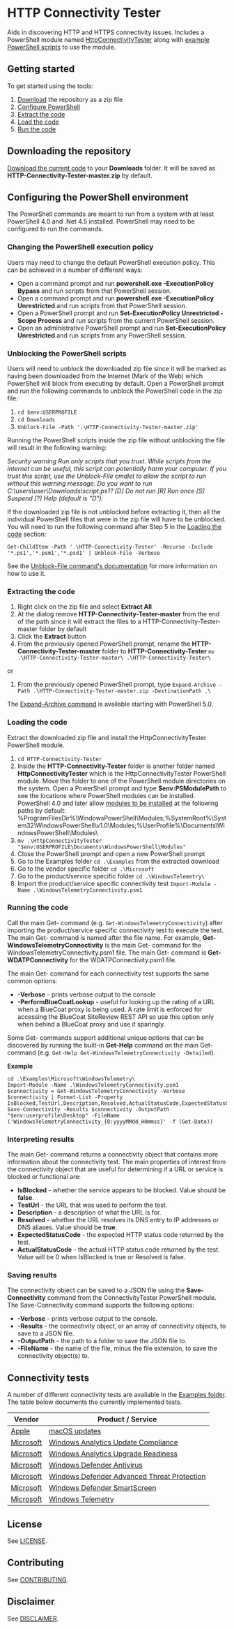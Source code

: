 # HTTP Connectivity Tester
Aids in discovering HTTP and HTTPS connectivity issues. Includes a PowerShell module named [HttpConnectivityTester](./HttpConnectivityTester/) along with [example PowerShell scripts](./Examples/) to use the module.

## Getting started

To get started using the tools:

1. [Download](#downloading-the-repository) the repository as a zip file 
1. [Configure PowerShell](#configuring-the-powershell-environment) 
1. [Extract the code](#extracting-the-code)
1. [Load the code](#loading-the-code) 
1. [Run the code](#running-the-code) 

## Downloading the repository

[Download the current code](https://github.com/nsacyber/HTTP-Connectivity-Tester/archive/master.zip) to your **Downloads** folder. It will be saved as **HTTP-Connectivity-Tester-master.zip** by default.

## Configuring the PowerShell environment
The PowerShell commands are meant to run from a system with at least PowerShell 4.0 and .Net 4.5 installed. PowerShell may need to be configured to run the commands.

### Changing the PowerShell execution policy

Users may need to change the default PowerShell execution policy. This can be achieved in a number of different ways:

* Open a command prompt and run **powershell.exe -ExecutionPolicy Bypass** and run scripts from that PowerShell session. 
* Open a command prompt and run **powershell.exe -ExecutionPolicy Unrestricted** and run scripts from that PowerShell session. 
* Open a PowerShell prompt and run **Set-ExecutionPolicy Unrestricted -Scope Process** and run scripts from the current PowerShell session. 
* Open an administrative PowerShell prompt and run **Set-ExecutionPolicy Unrestricted** and run scripts from any PowerShell session. 

### Unblocking the PowerShell scripts
Users will need to unblock the downloaded zip file since it will be marked as having been downloaded from the Internet (Mark of the Web) which PowerShell will block from executing by default. Open a PowerShell prompt and run the following commands to unblock the PowerShell code in the zip file:

1. `cd $env:USERPROFILE` 
1. `cd Downloads` 
1. `Unblock-File -Path '.\HTTP-Connectivity-Tester-master.zip'`

Running the PowerShell scripts inside the zip file without unblocking the file will result in the following warning:

*Security warning*
*Run only scripts that you trust. While scripts from the internet can be useful, this script can potentially harm your computer. If you trust this script, use the Unblock-File cmdlet to allow the script to run without this warning message. Do you want to run C:\users\user\Downloads\script.ps1?*
*[D] Do not run [R] Run once [S] Suspend [?] Help (default is "D"):*


If the downloaded zip file is not unblocked before extracting it, then all the individual PowerShell files that were in the zip file will have to be unblocked. You will need to run the following command after Step 5 in the [Loading the code](#loading-the-code) section:

```
Get-ChildItem -Path '.\HTTP-Connectivity-Tester' -Recurse -Include '*.ps1','*.psm1','*.psd1' | Unblock-File -Verbose
```

See the [Unblock-File command's documentation](https://docs.microsoft.com/en-us/powershell/module/Microsoft.PowerShell.Utility/Unblock-File?view=powershell-5.1) for more information on how to use it.

### Extracting the code
1. Right click on the zip file and select **Extract All**
1. At the dialog remove **HTTP-Connectivity-Tester-master** from the end of the path since it will extract the files to a HTTP-Connectivity-Tester-master folder by default
1. Click the **Extract** button
1. From the previously opened PowerShell prompt, rename the **HTTP-Connectivity-Tester-master** folder to **HTTP-Connectivity-Tester** `mv .\HTTP-Connectivity-Tester-master\ .\HTTP-Connectivity-Tester\`

or

1. From the previously opened PowerShell prompt, type `Expand-Archive -Path .\HTTP-Connectivity-Tester-master.zip -DestinationPath .\`

The [Expand-Archive command](https://docs.microsoft.com/en-us/powershell/module/microsoft.powershell.archive/expand-archive) is available starting with PowerShell 5.0.

### Loading the code
Extract the downloaded zip file and install the HttpConnectivityTester PowerShell module.


1. `cd HTTP-Connectivity-Tester`
1. Inside the **HTTP-Connectivity-Tester** folder is another folder named **HttpConnectivityTester** which is the HttpConnectivityTester PowerShell module. Move this folder to one of the PowerShell module directories on the system. Open a PowerShell prompt and type **$env:PSModulePath** to see the locations where PowerShell modules can be installed. PowerShell 4.0 and later allow [modules to be installed](https://msdn.microsoft.com/en-us/library/dd878350(v=vs.85).aspx#Where%20to%20Install%20Modules) at the following paths by default: %ProgramFilesDir%\WindowsPowerShell\Modules\;%SystemRoot%\System32\WindowsPowerShell\v1.0\Modules\;%UserProfile%\Documents\WindowsPowerShell\Modules\
1. `mv .\HttpConnectivityTester "$env:USERPROFILE\Documents\WindowsPowerShell\Modules"`
1. Close the PowerShell prompt and open a new PowerShell prompt
1. Go to the Examples folder `cd .\Examples` from the extracted download
1. Go to the vendor specific folder `cd .\Microsoft`
1. Go to the product/service specific folder `cd .\WindowsTelemetry\`
1. Import the product/service specific connectivity test `Import-Module -Name .\WindowsTelemetryConnectivity.psm1`

### Running the code
Call the main Get- command (e.g. `Get-WindowsTelemetryConnectivity`) after importing the product/service specific connectivity test to execute the test. The main Get- command is named after the file name. For example, **Get-WindowsTelemetryConnectivity** is the main Get- command for the WindowsTelemetryConnectivity.psm1 file. The main Get- command is **Get-WDATPConnectivity** for the WDATPConnectivity.psm1 file.


The main Get- command for each connectivity test supports the same common options:
* **-Verbose** - prints verbose output to the console
* **-PerformBlueCoatLookup** - useful for looking up the rating of a URL when a BlueCoat proxy is being used. A rate limit is enforced for accessing the BlueCoat SiteReview REST API so use this option only when behind a BlueCoat proxy and use it sparingly.

Some Get- commands support additional unique options that can be discovered by running the built-in **Get-Help** command on the main Get- command (e.g. `Get-Help Get-WindowsTelemetryConnectivity -Detailed`).


**Example**

```
cd .\Examples\Microsoft\WindowsTelemetry\
Import-Module -Name .\WindowsTelemetryConnectivity.psm1
$connectivity = Get-WindowsTelemetryConnectivity -Verbose
$connectivity | Format-List -Property IsBlocked,TestUrl,Description,Resolved,ActualStatusCode,ExpectedStatusCode
Save-Connectivity -Results $connectivity -OutputPath "$env:userprofile\Desktop" -FileName ('WindowsTelemetryConnectivity_{0:yyyyMMdd_HHmmss}' -f (Get-Date))
```

### Interpreting results
The main Get- command returns a connectivity object that contains more information about the connectivity test. The main properties of interest from the connectivity object that are useful for determining if a URL or service is blocked or functional are: 
* **IsBlocked** - whether the service appears to be blocked. Value should be **false**.
* **TestUrl** - the URL that was used to perform the test. 
* **Description** - a description of what the URL is for.
* **Resolved** - whether the URL resolves its DNS entry to IP addresses or DNS aliases. Value should be **true**.
* **ExpectedStatusCode** - the expected HTTP status code returned by the test. 
* **ActualStatusCode** - the actual HTTP status code returned by the test. Value will be 0 when IsBlocked is true or Resolved is false.

### Saving results

The connectivity object can be saved to a JSON file using the **Save-Connectivity** command from the ConnectivityTester PowerShell module. The Save-Connectivity command supports the following options:
* **-Verbose** - prints verbose output to the console.
* **-Results** - the connectivity object, or an array of connectivity objects, to save to a JSON file.
* **-OutputPath** - the path to a folder to save the JSON file to.
* **-FileName** - the name of the file, minus the file extension, to save the connectivity object(s) to.

## Connectivity tests
A number of different connectivity tests are available in the [Examples folder](./Examples/). The table below documents the currently implemented tests.

| Vendor | Product / Service |
| -- | -- | 
| [Apple](./Examples/Apple/) | [macOS updates](./Examples/Apple/MacOSUpdate/) |
| [Microsoft](./Examples/Microsoft/) | [Windows Analytics Update Compliance](./Examples/Microsoft/WindowsAnalytics/) | 
| [Microsoft](./Examples/Microsoft/) | [Windows Analytics Upgrade Readiness ](./Examples/Microsoft/WindowsAnalytics/) |
| [Microsoft](./Examples/Microsoft/) | [Windows Defender Antivirus](./Examples/Microsoft/WindowsDefenderAntiVirus/) |
| [Microsoft](./Examples/Microsoft/) | [Windows Defender Advanced Threat Protection](./Examples/Microsoft/WindowsDefenderAdvancedThreatProtection/) |
| [Microsoft](./Examples/Microsoft/) | [Windows Defender SmartScreen](./Examples/Microsoft/WindowsDefenderSmartScreen/) |
| [Microsoft](./Examples/Microsoft/) | [Windows Telemetry](./Examples/Microsoft/WindowsTelemetry/) |

## License
See [LICENSE](./LICENSE.md).

## Contributing
See [CONTRIBUTING](./CONTRIBUTING.md).

## Disclaimer
See [DISCLAIMER](./DISCLAIMER.md).
